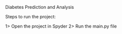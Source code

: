 Diabetes Prediction and Analysis

Steps to run the project:

1> Open the project in Spyder
2> Run the main.py file